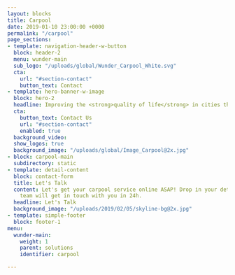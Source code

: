 ```yaml
---
layout: blocks
title: Carpool
date: 2019-01-10 23:00:00 +0000
permalink: "/carpool"
page_sections:
- template: navigation-header-w-button
  block: header-2
  menu: wunder-main
  sub_logo: "/uploads/global/Wunder_Carpool_White.svg"
  cta:
    url: "#section-contact"
    button_text: Contact
- template: hero-banner-w-image
  block: hero-2
  headline: Improving the <strong>quality of life</strong> in cities through <strong>carpooling</strong>
  cta:
    button_text: Contact Us
    url: "#section-contact"
    enabled: true
  background_video: 
  show_logos: true
  background_image: "/uploads/global/Image_Carpool@2x.jpg"
- block: carpool-main
  subdirectory: static
- template: detail-content
  block: contact-form
  title: Let's Talk
  content: Let's get your carpool service online ASAP! Drop in your details and our
    team will get in touch with you in 24h.
  headline: Let's Talk
  background_image: "/uploads/2019/02/05/skyline-bg@2x.jpg"
- template: simple-footer
  block: footer-1
menu:
  wunder-main:
    weight: 1
    parent: solutions
    identifier: carpool

---
```

